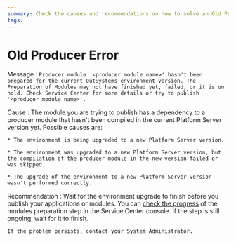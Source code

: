 ```yaml
---
summary: Check the causes and recommendations on how to solve an Old Producer error.
tags:
---
```


# Old Producer Error

Message
:   `Producer module '<producer module name>' hasn't been prepared for the current OutSystems environment version. The Preparation of Modules may not have finished yet, failed, or it is on hold. Check Service Center for more details or try to publish '<producer module name>'.`

Cause
:   The module you are trying to publish has a dependency to a producer module that hasn't been compiled in the current Platform Server version yet. Possible causes are:

    * The environment is being upgraded to a new Platform Server version.

    * The environment was upgraded to a new Platform Server version, but the compilation of the producer module in the new version failed or was skipped.

    * The upgrade of the environment to a new Platform Server version wasn't performed correctly.

Recommendation
:   Wait for the environment upgrade to finish before you publish your applications or modules. You can [check the progress](https://success.outsystems.com/Support/Enterprise_Customers/Upgrading/Modules_preparation_step_during_Platform_Server_upgrade#progress) of the modules preparation step in the Service Center console. If the step is still ongoing, wait for it to finish.

    If the problem persists, contact your System Administrator.
